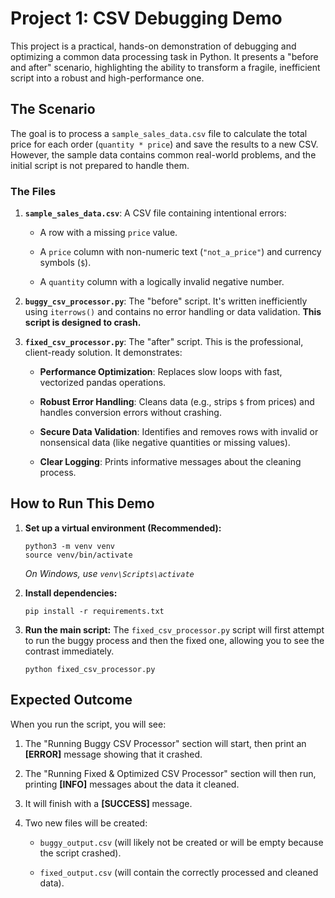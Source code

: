 # Project 1: CSV Debugging Demo

This project is a practical, hands-on demonstration of debugging and optimizing a common data processing task in Python. It presents a "before and after" scenario, highlighting the ability to transform a fragile, inefficient script into a robust and high-performance one.

## The Scenario

The goal is to process a `sample_sales_data.csv` file to calculate the total price for each order (`quantity * price`) and save the results to a new CSV. However, the sample data contains common real-world problems, and the initial script is not prepared to handle them.

### The Files

1.  **`sample_sales_data.csv`**: A CSV file containing intentional errors:
    
    - A row with a missing `price` value.
        
    - A `price` column with non-numeric text (`"not_a_price"`) and currency symbols (`$`).
        
    - A `quantity` column with a logically invalid negative number.
        
2.  **`buggy_csv_processor.py`**: The "before" script. It's written inefficiently using `iterrows()` and contains no error handling or data validation. **This script is designed to crash.**
    
3.  **`fixed_csv_processor.py`**: The "after" script. This is the professional, client-ready solution. It demonstrates:
    
    - **Performance Optimization**: Replaces slow loops with fast, vectorized pandas operations.
        
    - **Robust Error Handling**: Cleans data (e.g., strips `$` from prices) and handles conversion errors without crashing.
        
    - **Secure Data Validation**: Identifies and removes rows with invalid or nonsensical data (like negative quantities or missing values).
        
    - **Clear Logging**: Prints informative messages about the cleaning process.
        

## How to Run This Demo

1.  **Set up a virtual environment (Recommended):**
    
    ```
    python3 -m venv venv
    source venv/bin/activate
    ```
    
    *On Windows, use `venv\Scripts\activate`*
    
2.  **Install dependencies:**
    
    ```
    pip install -r requirements.txt
    ```
    
3.  **Run the main script:** The `fixed_csv_processor.py` script will first attempt to run the buggy process and then the fixed one, allowing you to see the contrast immediately.
    
    ```
    python fixed_csv_processor.py
    ```
    

## Expected Outcome

When you run the script, you will see:

1.  The "Running Buggy CSV Processor" section will start, then print an **\[ERROR\]** message showing that it crashed.
    
2.  The "Running Fixed & Optimized CSV Processor" section will then run, printing **\[INFO\]** messages about the data it cleaned.
    
3.  It will finish with a **\[SUCCESS\]** message.
    
4.  Two new files will be created:
    
    - `buggy_output.csv` (will likely not be created or will be empty because the script crashed).
        
    - `fixed_output.csv` (will contain the correctly processed and cleaned data).

